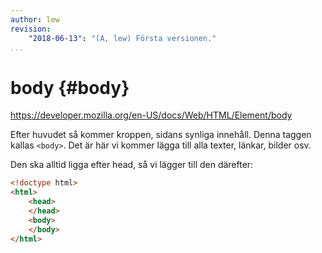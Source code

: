 ```yaml
---
author: lew
revision:
    "2018-06-13": "(A, lew) Första versionen."
...
```

body {#body}
=======================
<a href='https://developer.mozilla.org/en-US/docs/Web/HTML/Element/body'>https://developer.mozilla.org/en-US/docs/Web/HTML/Element/body</a>

Efter huvudet så kommer kroppen, sidans synliga innehåll.
Denna taggen kallas `<body>`. Det är här vi kommer lägga till alla texter, länkar, bilder osv.

Den ska alltid ligga efter head, så vi lägger till den därefter:

```html
<!doctype html>
<html>
	<head>
	</head>
	<body>
	</body>
</html>
```
